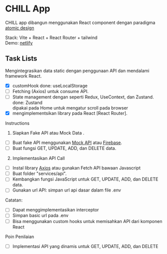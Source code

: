 # CHILL App

CHILL app dibangun menggunakan React component dengan paradigma [atomic design](https://github.com/mfatihz/fsd15-intermediate-1/blob/main/README.md)  

Stack: Vite + React + React Router + tailwind\
Demo: [netlify](https://fsd15-fe-int2.netlify.app/)

## Task Lists
Mengintegrasikan data static dengan penggunaan API dan mendalami framework React.
- [x] customHook
done: useLocalStorage
- [ ] Fetching (Axios) untuk consume API.
- [ ] State management dengan seperti Redux, UseContext, dan Zustand.
    done: Zustand\
    dipakai pada Home untuk mengatur scroll pada browser
- [x] mengimplementsikan library pada React [React Router].

Instructions
1. Siapkan Fake API atau Mock Data .
- [ ] Buat fake API menggunakan [Mock API](https://mockapi.io/) atau [Firebase](https://firebase.google.com/).
- [ ] Buat fungsi GET, UPDATE, ADD, dan DELETE data.
2. Implementasikan API Call
- [ ] Instal library [Axios](https://axios-http.com/docs/intro) atau gunakan Fetch API bawaan Javascript
- [ ] Buat folder "services/api".
- [ ] Kembangkan fungsi JavaScript untuk GET, UPDATE, ADD, dan DELETE data.
- [ ] Gunakan url API: simpan url api dasar dalam file .env

Catatan:
- [ ] Dapat menggimplementasikan interceptor
- [ ] Simpan basic url pada .env
- [ ] Bisa menggunakan custom hooks untuk memisahkan API dari komponen React

Poin Penilaian
- [ ] Implementasi API yang dinamis untuk GET, UPDATE, ADD, dan DELETE
